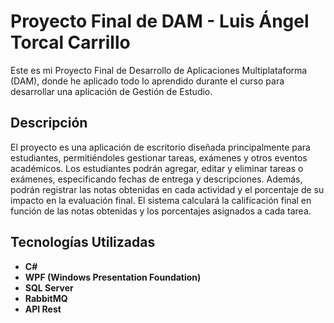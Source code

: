 # Proyecto Final de DAM - Luis Ángel Torcal Carrillo

Este es mi Proyecto Final de Desarrollo de Aplicaciones Multiplataforma (DAM), donde he aplicado todo lo aprendido durante el curso para desarrollar una aplicación de Gestión de Estudio.

## Descripción

El proyecto es una aplicación de escritorio diseñada principalmente para estudiantes, permitiéndoles gestionar tareas, exámenes y otros eventos académicos. Los estudiantes podrán agregar, editar y eliminar tareas o exámenes, especificando fechas de entrega y descripciones. Además, podrán registrar las notas obtenidas en cada actividad y el porcentaje de su impacto en la evaluación final. El sistema calculará la calificación final en función de las notas obtenidas y los porcentajes asignados a cada tarea.

## Tecnologías Utilizadas

- **C#**
- **WPF (Windows Presentation Foundation)**
- **SQL Server**
- **RabbitMQ**
- **API Rest**
